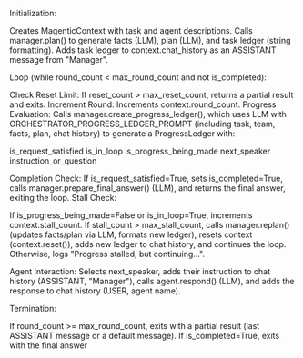
Initialization:

Creates MagenticContext with task and agent descriptions.
Calls manager.plan() to generate facts (LLM), plan (LLM), and task ledger (string formatting).
Adds task ledger to context.chat_history as an ASSISTANT message from "Manager".


Loop (while round_count < max_round_count and not is_completed):

Check Reset Limit: If reset_count > max_reset_count, returns a partial result and exits.
Increment Round: Increments context.round_count.
Progress Evaluation: Calls manager.create_progress_ledger(), which uses LLM with ORCHESTRATOR_PROGRESS_LEDGER_PROMPT (including task, team, facts, plan, chat history) to generate a ProgressLedger with:

is_request_satisfied
is_in_loop
is_progress_being_made
next_speaker
instruction_or_question


Completion Check: If is_request_satisfied=True, sets is_completed=True, calls manager.prepare_final_answer() (LLM), and returns the final answer, exiting the loop.
Stall Check:

If is_progress_being_made=False or is_in_loop=True, increments context.stall_count.
If stall_count > max_stall_count, calls manager.replan() (updates facts/plan via LLM, formats new ledger), resets context (context.reset()), adds new ledger to chat history, and continues the loop.
Otherwise, logs "Progress stalled, but continuing...".


Agent Interaction: Selects next_speaker, adds their instruction to chat history (ASSISTANT, "Manager"), calls agent.respond() (LLM), and adds the response to chat history (USER, agent name).


Termination:

If round_count >= max_round_count, exits with a partial result (last ASSISTANT message or a default message).
If is_completed=True, exits with the final answer
